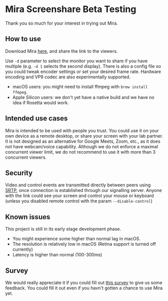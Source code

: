 # Mira Screenshare Beta Testing

Thank you so much for your interest in trying out Mira.

## How to use

Download Mira [here](https://github.com/mira-screen-share/sharer/releases/tag/v0.1), and share the link to the viewers.

Use `-d` parameter to select the monitor you want to share if you have multiple (e.g. `-d 1` selects the second display). There is also a config file so you could tweak encoder settings or set your desired frame rate. Hardware encoding and VP9 codec are also experimentally supported.

* macOS users: you might need to install ffmpeg with `brew install ffmpeg`.
* Apple Silicon users: we don't yet have a native build and we have no idea if Rosetta would work.

## Intended use cases
Mira is intended to be used with people you trust. You could use it on your own device as a remote desktop,
or share your screen with your lab partner. It is not designed as an alternative for Google Meets, Zoom, etc.,
as it does not have webcam/voice capability. Although we do not enforce a maximal concurrent viewer limit,
we do not recommend to use it with more than 3 concurrent viewers.

## Security
Video and control events are transmitted directly between peers using [SRTP](https://en.wikipedia.org/wiki/Secure_Real-time_Transport_Protocol), once connection is established through our signalling server.
Anyone with the link could see your screen and control your mouse or keyboard (unless you disabled remote control with the param `--disable-control`)

## Known issues
This project is still in its early stage development phase.

* You might experience some higher than normal lag in macOS.
* The resolution is relatively low in macOS (Retina support is turned off currently)
* Latency is higher than normal (100-300ms)

## Survey

We would really appreciate it if you could fill out [this survey](https://5k3n24rfitw.typeform.com/to/puyonkFx) to give
us some feedback.
You could fill it out even if you havn't gotten a chance to use Mira yet.
